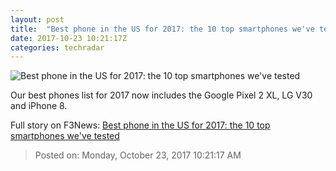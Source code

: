 ```yaml
---
layout: post
title:  "Best phone in the US for 2017: the 10 top smartphones we've tested"
date: 2017-10-23 10:21:17Z
categories: techradar
---
```


![Best phone in the US for 2017: the 10 top smartphones we've tested](http://cdn.mos.cms.futurecdn.net/mjQLbgmxYAt6gvbK83KRLF-1200-80.jpg)

Our best phones list for 2017 now includes the Google Pixel 2 XL, LG V30 and iPhone 8.


Full story on F3News: [Best phone in the US for 2017: the 10 top smartphones we've tested](http://www.f3nws.com/n/nTUzdB)

> Posted on: Monday, October 23, 2017 10:21:17 AM
